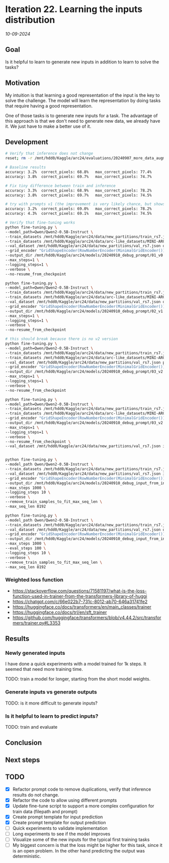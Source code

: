 # Iteration 22. Learning the inputs distribution

_10-09-2024_

## Goal

Is it helpful to learn to generate new inputs in addition to learn to solve the tasks?

## Motivation

My intuition is that learning a good representation of the input is the key to solve the challenge. The model will learn the representation by doing tasks that require having a good representation.

One of those tasks is to generate new inputs for a task. The advantage of this approach
is that we don't need to generate new data, we already have it. We just have to make a
better use of it.

## Development

```bash
# Verify that inference does not change
reset; rm -r /mnt/hdd0/Kaggle/arc24/evaluations/20240907_more_data_augmentation/04_100-augmentation-1110_Qwen2-0.5B-Instruct_lr1e-4_r32_12e3steps_10240msl/checkpoint-12000/inference_x008*; python easy_inference_and_evaluation.py /mnt/hdd0/Kaggle/arc24/models/20240907_more_data_augmentation/04_100-augmentation-1110_Qwen2-0.5B-Instruct_lr1e-4_r32_12e3steps_10240msl/checkpoint-12000 --predictions_per_task 8

# Baseline results
accuracy: 3.2%  correct_pixels: 68.8%   max_correct_pixels: 77.4%       correct_size: 90.1%     any_correct_size: 91.0% pass_n: 9.5%    unanswered: 2.0%
accuracy: 3.8%  correct_pixels: 69.7%   max_correct_pixels: 74.7%       correct_size: 90.8%     any_correct_size: 92.3% pass_n: 7.7%    unanswered: 1.5%

# Fix tiny difference between train and inference
accuracy: 3.3%  correct_pixels: 68.9%   max_correct_pixels: 78.2%       correct_size: 90.2%     any_correct_size: 92.0% pass_n: 10.5%   unanswered: 2.0%
accuracy: 3.8%  correct_pixels: 69.7%   max_correct_pixels: 74.5%       correct_size: 90.8%     any_correct_size: 92.3% pass_n: 7.7%    unanswered: 1.5%

# try with prompts v1 (the improvement is very likely chance, but shows we could train with these shorter prompts)
accuracy: 3.2%  correct_pixels: 69.0%   max_correct_pixels: 78.2%       correct_size: 90.3%     any_correct_size: 92.0% pass_n: 10.5%   unanswered: 2.0%
accuracy: 4.3%  correct_pixels: 69.1%   max_correct_pixels: 74.5%       correct_size: 90.3%     any_correct_size: 92.3% pass_n: 8.7%    unanswered: 2.0%

# Verify that fine-tuning works
python fine-tuning.py \
--model_path=Qwen/Qwen2-0.5B-Instruct \
--train_datasets /mnt/hdd0/Kaggle/arc24/data/new_partitions/train_rs7.json output-from-examples-v0 \
--train_datasets /mnt/hdd0/Kaggle/arc24/data/arc-like_datasets/MINI-ARC.json output-from-examples-v0 \
--val_dataset /mnt/hdd0/Kaggle/arc24/data/new_partitions/val_rs7.json output-from-examples-v0 \
--grid_encoder "GridShapeEncoder(RowNumberEncoder(MinimalGridEncoder()))" \
--output_dir /mnt/hdd0/Kaggle/arc24/models/20240910_debug_prompt/01_v0 \
--max_steps=1 \
--logging_steps=1 \
--verbose \
--no-resume_from_checkpoint

python fine-tuning.py \
--model_path=Qwen/Qwen2-0.5B-Instruct \
--train_datasets /mnt/hdd0/Kaggle/arc24/data/new_partitions/train_rs7.json output-from-examples-v1 \
--train_datasets /mnt/hdd0/Kaggle/arc24/data/arc-like_datasets/MINI-ARC.json output-from-examples-v1 \
--val_dataset /mnt/hdd0/Kaggle/arc24/data/new_partitions/val_rs7.json output-from-examples-v1 \
--grid_encoder "GridShapeEncoder(RowNumberEncoder(MinimalGridEncoder()))" \
--output_dir /mnt/hdd0/Kaggle/arc24/models/20240910_debug_prompt/02_v1 \
--max_steps=1 \
--logging_steps=1 \
--verbose \
--no-resume_from_checkpoint

# this should break because there is no v2 version
python fine-tuning.py \
--model_path=Qwen/Qwen2-0.5B-Instruct \
--train_datasets /mnt/hdd0/Kaggle/arc24/data/new_partitions/train_rs7.json predict-output-v2 \
--train_datasets /mnt/hdd0/Kaggle/arc24/data/arc-like_datasets/MINI-ARC.json predict-output-v2 \
--val_dataset /mnt/hdd0/Kaggle/arc24/data/new_partitions/val_rs7.json predict-output-v2 \
--grid_encoder "GridShapeEncoder(RowNumberEncoder(MinimalGridEncoder()))" \
--output_dir /mnt/hdd0/Kaggle/arc24/models/20240910_debug_prompt/03_v2 \
--max_steps=1 \
--logging_steps=1 \
--verbose \
--no-resume_from_checkpoint

python fine-tuning.py \
--model_path=Qwen/Qwen2-0.5B-Instruct \
--train_datasets /mnt/hdd0/Kaggle/arc24/data/new_partitions/train_rs7.json output-from-examples-v1 \
--train_datasets /mnt/hdd0/Kaggle/arc24/data/arc-like_datasets/MINI-ARC.json output-from-examples-v1 \
--grid_encoder "GridShapeEncoder(RowNumberEncoder(MinimalGridEncoder()))" \
--output_dir /mnt/hdd0/Kaggle/arc24/models/20240910_debug_prompt/03_v2 \
--max_steps=1 \
--logging_steps=1 \
--verbose \
--no-resume_from_checkpoint \
--val_dataset /mnt/hdd0/Kaggle/arc24/data/new_partitions/val_rs7.json input-from-inputs-v0


python fine-tuning.py \
--model_path Qwen/Qwen2-0.5B-Instruct \
--train_datasets /mnt/hdd0/Kaggle/arc24/data/new_partitions/train_rs7.json input-from-inputs-v0 \
--val_dataset /mnt/hdd0/Kaggle/arc24/data/new_partitions/val_rs7.json input-from-inputs-v0 \
--grid_encoder "GridShapeEncoder(RowNumberEncoder(MinimalGridEncoder()))" \
--output_dir /mnt/hdd0/Kaggle/arc24/models/20240910_debug_input_from_inputs/01_baseline \
--max_steps 1000 \
--logging_steps 10 \
--verbose \
--remove_train_samples_to_fit_max_seq_len \
--max_seq_len 8192

python fine-tuning.py \
--model_path Qwen/Qwen2-0.5B-Instruct \
--train_datasets /mnt/hdd0/Kaggle/arc24/data/new_partitions/train_rs7.json output-from-outputs-v0 \
--val_dataset /mnt/hdd0/Kaggle/arc24/data/new_partitions/val_rs7.json output-from-outputs-v0 \
--grid_encoder "GridShapeEncoder(RowNumberEncoder(MinimalGridEncoder()))" \
--output_dir /mnt/hdd0/Kaggle/arc24/models/20240910_debug_input_from_inputs/02_output-from-outputs \
--max_steps 1000 \
--eval_steps 100 \
--logging_steps 10 \
--verbose \
--remove_train_samples_to_fit_max_seq_len \
--max_seq_len 8192
```

### Weighted loss function

- https://stackoverflow.com/questions/71581197/what-is-the-loss-function-used-in-trainer-from-the-transformers-library-of-huggi
- https://chatgpt.com/c/66e022b7-731c-8012-ab70-646a31741fe2
- https://huggingface.co/docs/transformers/en/main_classes/trainer
- https://huggingface.co/docs/trl/en/sft_trainer
- https://github.com/huggingface/transformers/blob/v4.44.2/src/transformers/trainer.py#L3353

## Results

### Newly generated inputs

I have done a quick experiments with a model trained for 1k steps. It seemed that need more training time.

TODO: train a model for longer, starting from the short model weights.

### Generate inputs vs generate outputs

TODO: is it more difficult to generate inputs?

### Is it helpful to learn to predict inputs?

TODO: train and evaluate

## Conclusion

## Next steps

## TODO

- [x] Refactor prompt code to remove duplications, verify that inference results do not change.
- [x] Refactor the code to allow using different prompts
- [x] Update fine-tune script to support a more complex configuration for train data (filepath and prompt)
- [x] Create prompt template for input prediction
- [x] Create prompt template for output prediction
- [ ] Quick experiments to validate implementation
- [ ] Long experiments to see if the model improves
- [ ] Visualize some of the new inputs for the typical first training tasks
- [ ] My biggest concern is that the loss might be higher for this task, since it is an open problem. In the other hand predicting the output was deterministic.

